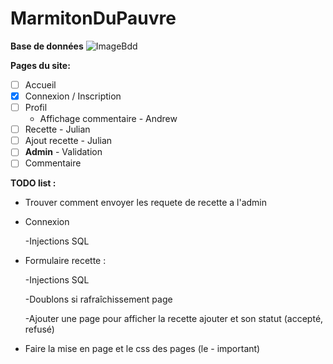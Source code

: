 # MarmitonDuPauvre
**Base de données**
![ImageBdd](https://github.com/Anatpqs/MarmitonDuPauvre/commit/3079bb63faeb24ddeda6df93f1851001c6f663cf)

**Pages du site:**
- [ ] Accueil
- [x] Connexion / Inscription
- [ ] Profil
  - Affichage commentaire - Andrew
- [ ] Recette - Julian
- [ ] Ajout recette - Julian
- [ ] **Admin** - Validation
- [ ] Commentaire

**TODO list :**

- Trouver comment envoyer les requete de recette a l'admin

- Connexion 

  -Injections SQL

- Formulaire recette :  

  -Injections SQL
  
  -Doublons si rafraîchissement page
  
  -Ajouter une page pour afficher la recette ajouter et son statut (accepté, refusé)

- Faire la mise en page et le css des pages (le - important)
